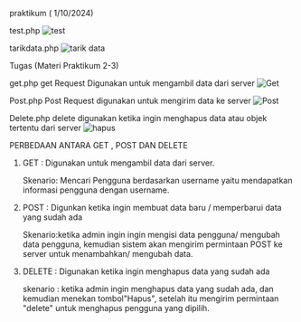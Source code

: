 praktikum ( 1/10/2024)

test.php
![test](https://github.com/user-attachments/assets/5a2e7783-998a-4864-bfd3-68fdb3240d6f)

tarikdata.php
![tarik data](https://github.com/user-attachments/assets/5d589da1-c7a5-48a7-b98a-98baa24ca5ac)

Tugas (Materi Praktikum 2-3)

get.php
get Request Digunakan untuk mengambil data dari server
![Get](https://github.com/user-attachments/assets/a42e0109-abb6-4444-8a30-0f0c076e6e51)

Post.php
Post Request digunakan untuk mengirim data ke server
![Post](https://github.com/user-attachments/assets/a65c537b-414c-4a54-b42a-efc1cd6fbb9f)

Delete.php
delete digunakan ketika  ingin menghapus data atau objek tertentu dari server
![hapus](https://github.com/user-attachments/assets/2263b4c1-1c41-4be8-9f2b-7f15f8ded3bb)


PERBEDAAN ANTARA GET , POST DAN DELETE
1. GET : Digunakan untuk mengambil data dari server.
   
   Skenario: Mencari Pengguna berdasarkan username yaitu mendapatkan informasi pengguna dengan username.
   
3. POST : Digunkan ketika ingin membuat data baru / memperbarui data yang sudah ada

   Skenario:ketika admin ingin ingin mengisi data pengguna/ mengubah  data pengguna, kemudian sistem akan mengirim permintaan POST ke server untuk  menambahkan/ mengubah data.
   
5. DELETE : Digunakan ketika ingin menghapus data yang sudah ada

   skenario : ketika admin ingin menghapus data yang sudah ada, dan kemudian  menekan tombol"Hapus", setelah itu mengirim permintaan "delete" untuk menghapus 
   pengguna yang dipilih.
